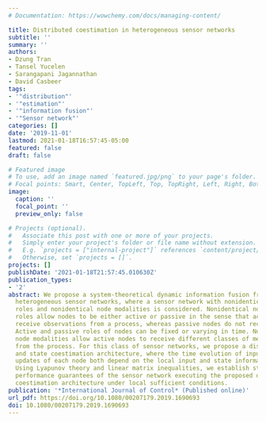 ```yaml
---
# Documentation: https://wowchemy.com/docs/managing-content/

title: Distributed coestimation in heterogeneous sensor networks
subtitle: ''
summary: ''
authors:
- Dzung Tran
- Tansel Yucelen
- Sarangapani Jagannathan
- David Casbeer
tags:
- '"distribution"'
- '"estimation"'
- '"information fusion"'
- '"Sensor network"'
categories: []
date: '2019-11-01'
lastmod: 2021-01-18T16:57:45-05:00
featured: false
draft: false

# Featured image
# To use, add an image named `featured.jpg/png` to your page's folder.
# Focal points: Smart, Center, TopLeft, Top, TopRight, Left, Right, BottomLeft, Bottom, BottomRight.
image:
  caption: ''
  focal_point: ''
  preview_only: false

# Projects (optional).
#   Associate this post with one or more of your projects.
#   Simply enter your project's folder or file name without extension.
#   E.g. `projects = ["internal-project"]` references `content/project/deep-learning/index.md`.
#   Otherwise, set `projects = []`.
projects: []
publishDate: '2021-01-18T21:57:45.010630Z'
publication_types:
- '2'
abstract: We propose a system-theoretical dynamic information fusion framework for
  heterogeneous sensor networks, where a sensor network with nonidentical node information
  roles and nonidentical node modalities is considered. Nonidentical node information
  roles allow nodes to be either active or passive in the sense that active nodes
  receive observations from a process, whereas passive nodes do not receive any information.
  Active and passive roles of nodes can be fixed or varying in time. Nonidentical
  node modalities allow active nodes to receive different classes of measurements
  from the process. For this class of sensor networks, we propose a distributed input
  and state coestimation architecture, where the time evolution of input and state
  updates of each node both depend on the local input and state information exchanges.
  Using Lyapunov theory and linear matrix inequalities, we establish stability and
  performance guarantees of the sensor network executing the proposed distributed
  coestimation architecture under local sufficient conditions.
publication: '*International Journal of Control* (Published online)'
url_pdf: https://doi.org/10.1080/00207179.2019.1690693
doi: 10.1080/00207179.2019.1690693
---
```

